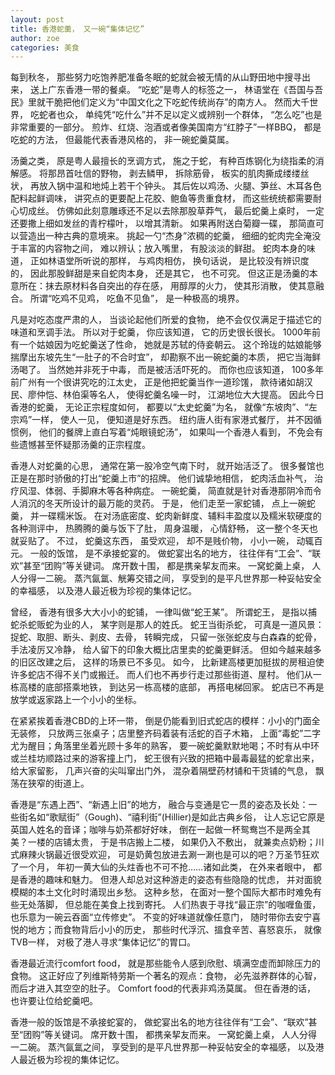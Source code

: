```yaml
---
layout: post
title: 香港蛇羹， 又一碗“集体记忆”
author: zoe
categories: 美食
---
```


每到秋冬， 那些努力吃饱养肥准备冬眠的蛇就会被无情的从山野田地中搜寻出来， 送上广东香港一带的餐桌。 “吃蛇”是粤人的标签之一， 林语堂在《吾国与吾民》里就干脆把他们定义为“中国文化之下吃蛇传统尚存”的南方人。 然而大千世界， 吃蛇者也众， 单纯凭“吃什么”并不足以定义或辨别一个群体， “怎么吃”也是非常重要的一部分。 煎炸、红烧、泡酒或者像美国南方“红脖子”一样BBQ， 都是吃蛇的方法， 但最能代表香港风格的， 非一碗蛇羹莫属。 

汤羹之类， 原是粤人最擅长的烹调方式， 施之于蛇， 有种百炼钢化为绕指柔的消解感。 将那昂首吐信的野物， 剥去鳞甲， 拆除筋骨， 板实的肌肉撕成缕缕丝状， 再放入锅中温和地炖上若干个钟头。 其后佐以鸡汤、火腿、笋丝、木耳各色配料起鲜调味， 讲究点的更要配上花胶、鲍鱼等贵重食材， 而这些统统都需要耐心切成丝。 仿佛如此刻意雕琢还不足以去除那股草莽气， 最后蛇羹上桌时， 一定还要撒上细如发丝的青柠檬叶， 以增其清新。 如果再附送白菊瓣一碟， 那简直可以营造出一种古典的意境来。 挑起一勺“杰身”浓稠的蛇羹， 细细的蛇肉完全淹没于丰富的内容物之间， 难以辨认；放入嘴里， 有股淡淡的鲜甜。 蛇肉本身的味道， 正如林语堂所听说的那样， 与鸡肉相仿， 换句话说， 是比较没有辨识度的， 因此那股鲜甜是来自蛇肉本身， 还是其它， 也不可究。 但这正是汤羹的本意所在：抹去原材料各自突出的存在感， 用醇厚的火力， 使其形消散， 使其意融合。 所谓“吃鸡不见鸡， 吃鱼不见鱼”， 是一种极高的境界。 

凡是对吃态度严肃的人， 当谈论起他们所爱的食物， 绝不会仅仅满足于描述它的味道和烹调手法。 所以对于蛇羹， 你应该知道， 它的历史很长很长。 1000年前有一个姑娘因为吃蛇羹送了性命， 她就是苏轼的侍妾朝云。 这个玲珑的姑娘能够揣摩出东坡先生“一肚子的不合时宜”， 却勘察不出一碗蛇羹的本质， 把它当海鲜汤喝了。 当然她并非死于中毒， 而是被活活吓死的。 而你也应该知道， 100多年前广州有一个很讲究吃的江太史， 正是他把蛇羹当作一道珍馐， 款待诸如胡汉民、廖仲恺、林伯渠等名人， 使得蛇羹名噪一时， 江湖地位大大提高。 因此今日香港的蛇羹， 无论正宗程度如何， 都要以“太史蛇羹”为名， 就像“东坡肉”、“左宗鸡”一样， 使人一见， 便知道是好东西。 纽约唐人街有家港式餐厅， 并不因循惯例， 他们的餐牌上直白写着“炖眼镜蛇汤”， 如果叫一个香港人看到， 不免会有些遗憾甚至怀疑那汤羹的正宗程度。 

香港人对蛇羹的心思， 通常在第一股冷空气南下时， 就开始活泛了。 很多餐馆也正是在那时骄傲的打出“蛇羹上市”的招牌。 他们诚挚地相信， 蛇肉活血补气， 治疗风湿、体弱、手脚麻木等各种病症。 一碗蛇羹， 简直就是针对香港那阴冷而令人消沉的冬天所设计的最万能的灵药。 于是， 他们走至一家蛇铺， 点上一碗蛇羹， 并一碟糯米饭。 在对汤底密度、蛇肉新鲜度、辅料丰盈度以及糯米软硬度的各种测评中， 热腾腾的羹与饭下了肚， 周身温暖， 心情舒畅， 这一整个冬天也就妥贴了。 不过， 蛇羹这东西， 虽受欢迎， 却不是贱价物， 小小一碗， 动辄百元。 一般的饭馆， 是不承接蛇宴的。 做蛇宴出名的地方， 往往伴有“工会”、“联欢”甚至“团购”等关键词。 席开数十围， 都是携亲挈友而来。 一窝蛇羹上桌， 人人分得一二碗。 蒸汽氤氲、觥筹交错之间， 享受到的是平凡世界那一种妥帖安全的幸福感， 以及港人最近极为珍视的集体记忆。 

曾经， 香港有很多大大小小的蛇铺， 一律叫做“蛇王某”。 所谓蛇王， 是指以捕蛇杀蛇贩蛇为业的人， 某字则是那人的姓氏。 蛇王当街杀蛇， 可真是一道风景：捉蛇、取胆、断头、剥皮、去骨， 转瞬完成， 只留一张张蛇皮与白森森的蛇骨， 手法凌厉又冷静， 给人留下的印象大概比店里卖的蛇羹更鲜活。 但如今越来越多的旧区改建之后， 这样的场景已不多见。 如今， 比新建高楼更加挺拔的房租迫使许多蛇店不得不关门或搬迁。 而人们也不再步行走过那些街道、屋村。 他们从一栋高楼的底部搭乘地铁， 到达另一栋高楼的底部， 再搭电梯回家。 蛇店已不再是放学或返家路上一个小小的坐标。  

在紧紧挨着香港CBD的上环一带， 倒是仍能看到旧式蛇店的模样：小小的门面全无装修， 只放两三张桌子；店里整齐码着装有活蛇的百子木箱， 上面“毒蛇”二字尤为醒目；角落里坐着光顾十多年的熟客， 要一碗蛇羹默默地喝；不时有从中环或兰桂坊顺路过来的游客撞上门， 蛇王很有兴致的把箱中最毒最猛的蛇拿出来， 给大家留影， 几声兴奋的尖叫窜出门外， 混杂着隔壁药材铺和干货铺的气息， 飘荡在狭窄的街道上。 

香港是“东遇上西”、“新遇上旧”的地方， 融合与变通是它一贯的姿态及长处：一些街名如“歌赋街”（Gough)、“禧利街”(Hillier)是如此古典乡俗， 让人忘记它原是英国人姓名的音译；咖啡与奶茶都好好味， 倒在一起做一杯鸳鸯岂不是两全其美？一楼的店铺太贵， 于是书店搬上二楼， 如果仍入不敷出， 就兼卖点奶粉；川式麻辣火锅最近很受欢迎， 可是奶黄包放进去涮一涮也是可以的吧？万圣节狂欢了一个月， 年初一黄大仙的头炷香也不可不抢……诸如此类， 在外来者眼中， 都是香港的趣味和魅力。 但港人却总对这种游走的姿态有些隐隐的忧虑， 并对面貌模糊的本土文化时时涌现出乡愁。 这种乡愁， 在面对一整个国际大都市时难免有些无处落脚， 但总能在美食上找到寄托。 人们热衷于寻找“最正宗”的咖喱鱼蛋， 也乐意为一碗云吞面“立传修史”。 不变的好味道就像任意门， 随时带你去安宁喜悦的地方；而食物背后小小的历史， 那些时代浮沉、搵食辛苦、喜怒哀乐， 就像TVB一样， 对极了港人寻求“集体记忆”的胃口。 

香港最近流行comfort food， 就是那些能令人感到欣慰、填满空虚而卸除压力的食物。 这正好应了列维斯特劳斯一个著名的观点：食物， 必先滋养群体的心智， 而后才进入其空空的肚子。 Comfort food的代表非鸡汤莫属。 但在香港的话， 也许要让位给蛇羹吧。 

香港一般的饭馆是不承接蛇宴的， 做蛇宴出名的地方往往伴有“工会”、“联欢”甚至“团购”等关键词。 席开数十围， 都携亲挈友而来。 一窝蛇羹上桌， 人人分得一二碗。 蒸汽氤氲之间， 享受到的是平凡世界那一种妥帖安全的幸福感， 以及港人最近极为珍视的集体记忆。 

